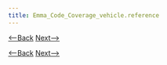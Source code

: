 ```yaml
---
title: Emma_Code_Coverage_vehicle.reference
---
```

[<--Back]({{site.pagesurl}}/Emma_Code_Coverage_vehicle.component.rateplan) [Next-->]({{site.pagesurl}}/Emma_Code_Coverage_vehicle.exception)



[<--Back]({{site.pagesurl}}/Emma_Code_Coverage_vehicle.component.rateplan) [Next-->]({{site.pagesurl}}/Emma_Code_Coverage_vehicle.exception)
